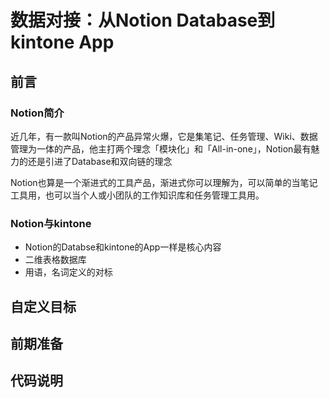 # 数据对接：从Notion Database到kintone App

## 前言

### Notion简介
近几年，有一款叫Notion的产品异常火爆，它是集笔记、任务管理、Wiki、数据管理为一体的产品，他主打两个理念「模块化」和「All-in-one」，Notion最有魅力的还是引进了Database和双向链的理念

Notion也算是一个渐进式的工具产品，渐进式你可以理解为，可以简单的当笔记工具用，也可以当个人或小团队的工作知识库和任务管理工具用。

### Notion与kintone

- Notion的Databse和kintone的App一样是核心内容
- 二维表格数据库
- 用语，名词定义的对标

## 自定义目标

## 前期准备

## 代码说明


